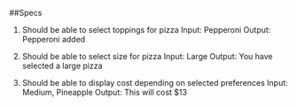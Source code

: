 ##Specs
1. Should be able to select toppings for pizza
Input: Pepperoni
Output: Pepperoni added

2. Should be able to select size for pizza
Input: Large
Output: You have selected a large pizza

3. Should be able to display cost depending on selected preferences
Input: Medium, Pineapple
Output: This will cost $13
